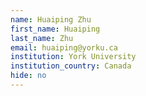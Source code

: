 ```yaml
---
name: Huaiping Zhu
first_name: Huaiping
last_name: Zhu
email: huaiping@yorku.ca
institution: York University
institution_country: Canada
hide: no
---
```


